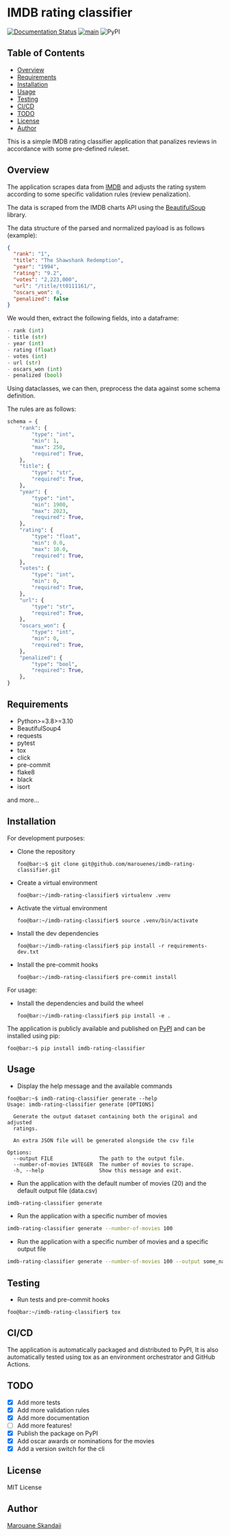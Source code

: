 # IMDB rating classifier

[![Documentation Status](https://readthedocs.org/projects/imdb-rating-classifier/badge/?version=latest)](https://imdb-rating-classifier.readthedocs.io/en/latest/?badge=latest)
[![main](https://github.com/marouenes/imdb-rating-classifier/actions/workflows/main.yml/badge.svg)](https://github.com/marouenes/imdb-rating-classifier/actions/workflows/main.yml)
![PyPI](https://img.shields.io/pypi/v/imdb-rating-classifier)

## Table of Contents

- [Overview](#overview)
- [Requirements](#requirements)
- [Installation](#installation)
- [Usage](#usage)
- [Testing](#testing)
- [CI/CD](#cicd)
- [TODO](#todo)
- [License](#license)
- [Author](#author)

This is a simple IMDB rating classifier application that panalizes reviews in accordance with some pre-defined ruleset.

## Overview

The application scrapes data from [IMDB](https://www.imdb.com/chart/top/) and adjusts the rating system according to some specific validation rules (review penalization).

The data is scraped from the IMDB charts API using the [BeautifulSoup](https://www.crummy.com/software/BeautifulSoup/bs4/doc/) library.

The data structure of the parsed and normalized payload is as follows (example):

```json
{
  "rank": "1",
  "title": "The Shawshank Redemption",
  "year": "1994",
  "rating": "9.2",
  "votes": "2,223,000",
  "url": "/title/tt0111161/",
  "oscars_won": 0,
  "penalized": false
}
```

We would then, extract the following fields, into a dataframe:

```python
- rank (int)
- title (str)
- year (int)
- rating (float)
- votes (int)
- url (str)
- oscars_won (int)
- penalized (bool)
```

Using dataclasses, we can then, preprocess the data against some schema definition.

The rules are as follows:

```python
schema = {
    "rank": {
        "type": "int",
        "min": 1,
        "max": 250,
        "required": True,
    },
    "title": {
        "type": "str",
        "required": True,
    },
    "year": {
        "type": "int",
        "min": 1900,
        "max": 2023,
        "required": True,
    },
    "rating": {
        "type": "float",
        "min": 0.0,
        "max": 10.0,
        "required": True,
    },
    "votes": {
        "type": "int",
        "min": 0,
        "required": True,
    },
    "url": {
        "type": "str",
        "required": True,
    },
    "oscars_won": {
        "type": "int",
        "min": 0,
        "required": True,
    },
    "penalized": {
        "type": "bool",
        "required": True,
    },
}
```

## Requirements

- Python>=3.8>=3.10
- BeautifulSoup4
- requests
- pytest
- tox
- click
- pre-commit
- flake8
- black
- isort

and more...

## Installation

For development purposes:

- Clone the repository

  ```console
  foo@bar:~$ git clone git@github.com/marouenes/imdb-rating-classifier.git
  ```

- Create a virtual environment

  ```console
  foo@bar:~/imdb-rating-classifier$ virtualenv .venv
  ```

- Activate the virtual environment

  ```console
  foo@bar:~/imdb-rating-classifier$ source .venv/bin/activate
  ```

- Install the dev dependencies

  ```console
  foo@bar:~/imdb-rating-classifier$ pip install -r requirements-dev.txt
  ```

- Install the pre-commit hooks

  ```console
  foo@bar:~/imdb-rating-classifier$ pre-commit install
  ```

For usage:

- Install the dependencies and build the wheel

  ```console
  foo@bar:~/imdb-rating-classifier$ pip install -e .
  ```

The application is publicly available and published on [PyPI](https://pypi.org/project/imdb-rating-classifier/) and can be installed using pip:

```console
foo@bar:~$ pip install imdb-rating-classifier
```

## Usage

- Display the help message and the available commands

```console
foo@bar:~$ imdb-rating-classifier generate --help
Usage: imdb-rating-classifier generate [OPTIONS]

  Generate the output dataset containing both the original and adjusted
  ratings.

  An extra JSON file will be generated alongside the csv file

Options:
  --output FILE               The path to the output file.
  --number-of-movies INTEGER  The number of movies to scrape.
  -h, --help                  Show this message and exit.
```

- Run the application with the default number of movies (20) and the default output file (data.csv)

```bash
imdb-rating-classifier generate
```

- Run the application with a specific number of movies

```bash
imdb-rating-classifier generate --number-of-movies 100
```

- Run the application with a specific number of movies and a specific output file

```bash
imdb-rating-classifier generate --number-of-movies 100 --output some_name.csv
```

## Testing

- Run tests and pre-commit hooks

```console
foo@bar:~/imdb-rating-classifier$ tox
```

## CI/CD

The application is automatically packaged and distributed to PyPI, It is also automatically
tested using tox as an environment orchestrator and GitHub Actions.

## TODO

- [X] Add more tests
- [X] Add more validation rules
- [X] Add more documentation
- [ ] Add more features!
- [X] Publish the package on PyPI
- [X] Add oscar awards or nominations for the movies
- [X] Add a version switch for the cli

## License

MIT License

## Author

[Marouane Skandaji](mailto:marouane.skandaji@gmail.com)
